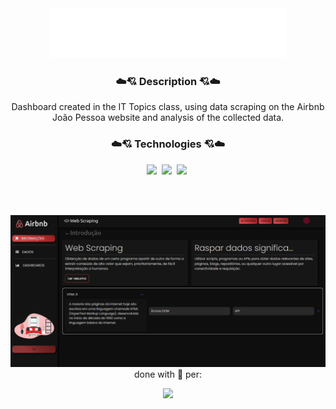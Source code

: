 <div align="center">
  <img height="80" src="https://github.com/MariaE-duarda/AirbnbAnalyze/blob/main/assets/Airbnb%20Review.png?raw=true">
</div>

<div align = "center">
  <h3 align="center">☁️💘 Description 💘☁️</h3>
  <p>Dashboard created in the IT Topics class, using data scraping on the Airbnb João Pessoa website and analysis of the collected data.</p>
</div> 

<h3 align="center">☁️💘 Technologies 💘☁️</h3>
<div align="center">
  <img height="59" src="https://cdn.jsdelivr.net/gh/devicons/devicon/icons/python/python-original.svg" />&nbsp
  <img height="59" src="https://cdn.jsdelivr.net/gh/devicons/devicon/icons/pandas/pandas-original.svg" />&nbsp
  <img height="59" src="https://cdn.jsdelivr.net/gh/devicons/devicon/icons/numpy/numpy-original.svg" />&nbsp      
</div>

<br><br>

<div align="center">
  <img src="https://github.com/MariaE-duarda/AirbnbAnalyze/blob/main/assets/web%20scraping.png?raw=true" />
</div>

<div align="center">
  <img scr="https://github.com/MariaE-duarda/AirbnbAnalyze/blob/main/assets/dados.png?raw=true />
</div>

<p align="center">done with 💖 per:</p>

<div align="center">
<img height="70" src="https://avatars.githubusercontent.com/u/95583989?v=4" />
</div>
